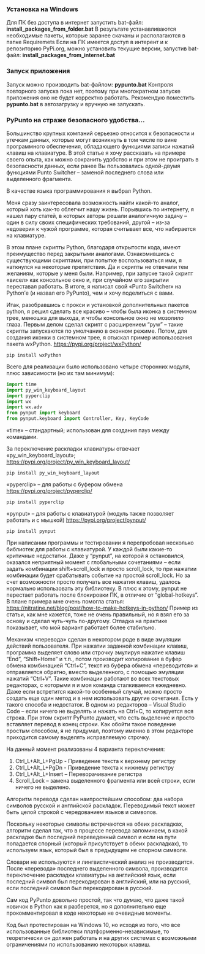 ### Установка на Windows
Для ПК без доступа в интернет запустить bat-файл: **install_packages_from_folder.bat**
В результате устанавливаются необходимые пакеты, которые заранее скачаны и располагаются в папке Requiremets
Если на ПК имеется доступ в интерент и к репозиторию PyPi.org, можно установить текущие версии, запустив bat-файл: **install_packages_from_internet.bat**

### Запуск приложения
Запуск можно производить bat-файлом: **pypunto.bat**
Контроля повторного запуска пока нет, поэтому при многократном запуске приложения оно не будет корректно работать. Рекомендую поместить **pypunto.bat** в автозагрузку и вручную не запускать.

### PyPunto на страже безопасного удобства…
Большинство крупных компаний серьезно относится к безопасности и утечкам данных, которые могут возникнуть в том числе по вине программного обеспечения, обладающего функциями записи нажатий клавиш на клавиатуре. В этой статье я хочу рассказать на примере своего опыта, как можно сохранить удобство и при этом не проиграть в безопасности данных, если ранее Вы пользовались одной-двумя функциями Punto Switcher – заменой последнего слова или выделенного фрагмента.

В качестве языка программирования я выбрал Python.

Меня сразу заинтересовала возможность найти какой-то аналог, который хоть как-то облегчит нашу жизнь. Порывшись по интернету, я нашел пару статей, в которых авторы решали аналогичную задачу – один в силу своих специфических требований, другой – из-за недоверия к чужой программе, которая считывает все, что набирается на клавиатуре.

В этом плане скрипты Python, благодаря открытости кода, имеют преимущество перед закрытыми аналогами. 
Ознакомившись с существующими скриптами, при попытке воспользоваться ими, я наткнулся на некоторые препятствия. Да и скрипты не отвечали тем желаниям, которые у меня были. Например, при запуске такой скрипт «висел» как консольное окно и, при случайном его закрытии переставал работать. 
В итоге, я написал свой «Punto Switcher» на Python’е (и назвал его PyPunto), чем и хочу поделиться с вами. 

Итак, разобравшись с прокси и установкой дополнительных пакетов python, я решил сделать все красиво – чтобы была иконка в системном трее, менюшка для выхода, и чтобы консольное окно не мозолило глаза. 
Первым делом сделал скрипт с расширением “pyw” – такие скрипты запускаются по умолчанию в оконном режиме.
Потом, для создания иконки в системном трее, я отыскал пример использования пакета wxPython. 
https://pypi.org/project/wxPython/
```
pip install wxPython
```

Всего для реализации было использовано четыре сторонних модуля, плюс зависимости (но их там минимум):
```python
import time
import py_win_keyboard_layout
import pyperclip
import wx
import wx.adv
from pynput import keyboard
from pynput.keyboard import Controller, Key, KeyCode
```

«time» – стандартный; использован для создания пауз между командами.

За переключение раскладки клавиатуры отвечает «py_win_keyboard_layout»;
https://pypi.org/project/py_win_keyboard_layout/
```
pip install py_win_keyboard_layout
```

«pyperclip» – для работы с буфером обмена
https://pypi.org/project/pyperclip/
```
pip install pyperclip
```

«pynput» – для работы с клавиатурой (модуль также позволяет работать и с мышкой)
https://pypi.org/project/pynput/
```
pip install pynput
```

При написании программы и тестировании я перепробовал несколько библиотек для работы с клавиатурой. У каждой были какие-то критичные недостатки. Даже у “pynput”, на которой я остановился, оказался неприятный момент с глобальными сочетаниями – если задать комбинации shift+scroll_lock и просто scroll_lock, то при нажатии комбинации будет срабатывать событие на простой scroll_lock. Но за счет возможности просто получать все нажатия клавиш, удалось нормально использовать эту библиотеку. В плюс к этому, pynput не перестает работать после блокировки ПК, в отличие от “global-hotkeys”.
В плане примера мне очень помогла статья:
https://nitratine.net/blog/post/how-to-make-hotkeys-in-python/
Пример из статьи, как мне кажется, тоже не очень правильный, но я взял его за основу и сделал чуть-чуть по-другому. Отладка на практике показывает, что мой вариант работает более стабильно.

Механизм «перевода» сделан в некотором роде в виде эмуляции действий пользователя. При нажатии заданной комбинации клавиш, программа выделяет слово или строчку эмулируя нажатие клавиш “End”, “Shift+Home” и т.п., потом производит копирование в буфер обмена комбинацией “Ctrl+C”, текст из буфера обмена «переводится» и отправляется обратно, вместо выделенного, с помощью эмуляции нажатий “Ctrl+V”. Такие комбинации работают во всех текстовых редакторах, с которыми я и моя команда сталкиваемся ежедневно. Даже если встретится какой-то особенный случай, можно просто создать еще один метод и в нем использовать другие сочетания. Есть у такого способа и недостаток. В одном из редакторов – Visual Studio Code – если ничего не выделять и нажать на Ctrl+C, то копируется вся строка. При этом скрипт PyPunto думает, что есть выделение и просто вставляет перевод в конец строки. Как обойти такое поведение простым способом, я не придумал, поэтому именно в этом редакторе приходится самому выделять исправляемую строчку.

На данный момент реализованы 4 варианта переключения:
1.	Ctrl_L+Alt_L+PgUp - Приведение текста к верхнему регистру
2.	Ctrl_L+Alt_L+PgDn - Приведение текста к нижнему регистру
3.	Ctrl_L+Alt_L+Insert – Переворачивание регистра
4.	Scroll_Lock – замена выделенного фрагмента или всей строки, если ничего не выделено.

Алгоритм перевода сделан наипростейшим способом: два набора символов русской и английской раскладок. Переводимый текст может быть целой строкой с чередованием языков и символов. 

Поскольку некоторые символы встречаются на обеих раскладках, алгоритм сделал так, что в процессе перевода запоминаем, в какой раскладке был последний переведенный символ и если на пути попадается спорный (который присутствует в обеих раскладках), то используем язык, который был в предыдущем не спорном символе. 

Словари не используются и лингвистический анализ не производится. После «перевода» последнего выделенного символа, производится переключение раскладки клавиатуры на английский язык, если последний символ был перекодирован в английский, или на русский, если последний символ был перекодирован в русский.

Сам код PyPunto довольно простой, так что думаю, что даже такой новичок в Python как я разберется, но я дополнительно еще прокомментировал в коде некоторые не очевидные моменты. 

Код был протестирован на Windows 10, но исходя из того, что все использованные библиотеки платформенно-независимые, то теоретически он должен работать и на других системах с возможными ограничениями по использованию некоторых клавиш.
